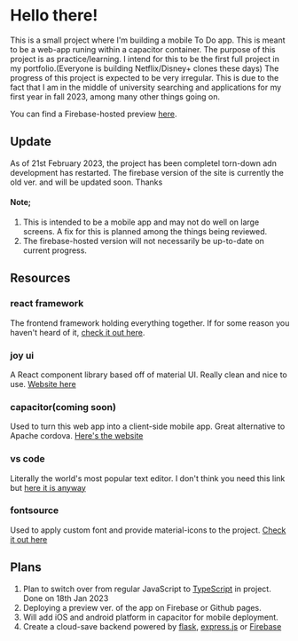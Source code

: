 # Hello there!

This is a small project where I'm building a mobile To Do app. This is meant to be a web-app runing within a capacitor container.
The purpose of this project is as practice/learning. I intend for this to be the first full project in my portfolio.(Everyone is building Netflix/Disney+ clones these days)
The progress of this project is expected to be very irregular. This is due to the fact that I am in the middle of university searching and applications for my first year in fall 2023, among many other things going on.

You can find a Firebase-hosted preview [here](https://jrw-todo.web.app). 

## Update
As of 21st February 2023, the project has been completel torn-down adn development has restarted. The firebase version of the site is currently the old ver. and will be updated soon. Thanks
#### Note; 
1. This is intended to be a mobile app and may not do well on large screens. A fix for this is planned among the things being reviewed.
2. The firebase-hosted version will not necessarily be up-to-date on current progress.
## Resources
### react framework
The frontend framework holding everything together. If for some reason you haven't heard of it, [check it out here](https://reactjs.org).
### joy ui
A React component library based off of material UI. Really clean and nice to use. [Website here](https://mui.com/joy-ui)
### capacitor(coming soon)
Used to turn this web app into a client-side mobile app. Great alternative to Apache cordova. [Here's the website](https://capacitorjs.com/)
### vs code
Literally the world's most popular text editor. I don't think you need this link but [here it is anyway](https://code.visualstudio.com/)

### fontsource
Used to apply custom font and provide material-icons to the project. [Check it out here](https://fontsource.org/)
## Plans

1. Plan to switch over from regular JavaScript to [TypeScript](https://www.typescriptlang.org/) in project. Done on 18th Jan 2023
2. Deploying a preview ver. of the app on Firebase or Github pages.
3. Will add iOS and android platform in capacitor for mobile deployment.
4. Create a cloud-save backend powered by [flask](https://flask.palletsprojects.com/en/2.2.x/), [express.js](https://expressjs.com/) or [Firebase](https://firebase.google.com/)